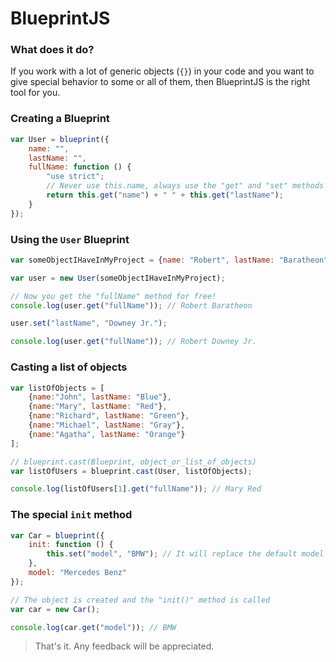 BlueprintJS
===========

### What does it do?
If you work with a lot of generic objects (`{}`) in your code and you want to give special behavior to some or all of them, then BlueprintJS is the right tool for you.

### Creating a Blueprint
```javascript
var User = blueprint({
    name: "",
    lastName: "",
    fullName: function () {
        "use strict";
        // Never use this.name, always use the "get" and "set" methods
        return this.get("name") + " " + this.get("lastName");
    }
});
```

### Using the `User` Blueprint
```javascript
var someObjectIHaveInMyProject = {name: "Robert", lastName: "Baratheon"};

var user = new User(someObjectIHaveInMyProject);

// Now you get the "fullName" method for free!
console.log(user.get("fullName")); // Robert Baratheon

user.set("lastName", "Downey Jr.");

console.log(user.get("fullName")); // Robert Downey Jr.
```

### Casting a list of objects
```javascript
var listOfObjects = [
    {name:"John", lastName: "Blue"},
    {name:"Mary", lastName: "Red"},
    {name:"Richard", lastName: "Green"},
    {name:"Michael", lastName: "Gray"},
    {name:"Agatha", lastName: "Orange"}
];

// blueprint.cast(Blueprint, object_or_list_of_objects)
var listOfUsers = blueprint.cast(User, listOfObjects);

console.log(listOfUsers[1].get("fullName")); // Mary Red
```

### The special `init` method
```javascript
var Car = blueprint({
    init: function () {
        this.set("model", "BMW"); // It will replace the default model
    },
    model: "Mercedes Benz"
});

// The object is created and the "init()" method is called
var car = new Car();

console.log(car.get("model")); // BMW
```

> That's it. Any feedback will be appreciated.
